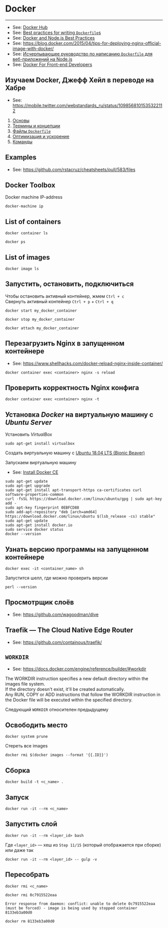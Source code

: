# Docker

----

- See: [Docker Hub](https://hub.docker.com/)
- See: [Best practices for writing `Dockerfile`s](https://docs.docker.com/develop/develop-images/dockerfile_best-practices/)
- See: [Docker and Node.js Best Practices](https://github.com/nodejs/docker-node/blob/master/docs/BestPractices.md)
- See: https://blog.docker.com/2015/04/tips-for-deploying-nginx-official-image-with-docker/
- See: [Исчерпывающее руководство по написанию `Dockerfile` для веб-приложений на Node.js](https://medium.com/devschacht/praveen-durairaj-an-exhaustive-guide-to-writing-dockerfiles-for-node-js-web-apps-7b033bcc0b4f)
- See: [Docker For Front-end Developers](https://dev.to/akanksha_9560/docker-for-frontend-developers-1dk5)



## Изучаем Docker, Джефф Хейл в переводе на Хабре

- See: https://mobile.twitter.com/webstandards_ru/status/1098568101535322112


1. [Основы](https://habr.com/p/438796/)
1. [Термины и концепции](https://habr.com/p/439978/)
1. [Файлы `Dockerfile`](https://habr.com/p/439980/)
1. [Оптимизация и ускорение](https://habr.com/p/440658/)
1. [Команды](https://habr.com/p/440660/)



## Examples

- See: https://github.com/rstacruz/cheatsheets/pull/583/files


## Docker Toolbox

Docker machine IP-address

```shell
docker-machine ip
```

## List of containers

```shell
docker container ls
```

```shell
docker ps
```


## List of images

```shell
docker image ls
```



## Запустить, остановить, подключиться

Чтобы остановить активный контейнер, жмем `Ctrl + c`  
Свернуть активный контейнер `Ctrl + p` + `Ctrl + q`  

```shell
docker start my_docker_container
```


```shell
docker stop my_docker_container
```


```shell
docker attach my_docker_container
```



## Перезагрузить Nginx в запущенном контейнере

- See: https://www.shellhacks.com/docker-reload-nginx-inside-container/

```shell
docker container exec <container> nginx -s reload
```



## Проверить корректность Nginx конфига

```shell
docker container exec <container> nginx -t
```



## Установка *Docker* на виртуальную машину с *Ubuntu Server*

Установить *VirtualBox*

```shell
sudo apt-get install virtualbox
```

Создать виртуальную машину с [Ubuntu 18.04 LTS (Bionic Beaver)](https://www.ubuntu.com/download/server)

Запускаем виртуальную машину

- See: [Install Docker CE](https://docs.docker.com/install/linux/docker-ce/ubuntu/#install-docker-ce)

```shell
sudo apt-get update
sudo apt-get upgrade
sudo apt-get install apt-transport-https ca-certificates curl software-properties-common
curl -fsSL https://download.docker.com/linux/ubuntu/gpg | sudo apt-key add -
sudo apt-key fingerprint 0EBFCD88
sudo add-apt-repository "deb [arch=amd64] https://download.docker.com/linux/ubuntu $(lsb_release -cs) stable"
sudo apt-get update
sudo apt-get install docker.io
sudo service docker status
docker --version
```



## Узнать версию программы на запущенном контейнере

```shell
docker exec -it <container_name> sh
```

Запустится шелл, где можно проверить версии
```shell
perl --version
```



## Просмотрщик слоёв

- See: https://github.com/wagoodman/dive



## Traefik — The Cloud Native Edge Router

- See: https://github.com/containous/traefik/



## `WORKDIR`

- See: https://docs.docker.com/engine/reference/builder/#workdir

The WORKDIR instruction specifies a new default directory within the images file system.  
If the directory doesn't exist, it'll be created automatically.  
Any RUN, COPY or ADD instructions that follow the WORKDIR instruction in
the Docker file will be executed within the specified directory.

Следующий `WORKDIR` относителен предыдущему


## Освободить место

```shell
docker system prune
```

Стереть все images

```shell
docker rmi $(docker images --format '{{.ID}}')
```



## Сборка

```shell
docker build -t <c_name> .
```

## Запуск

```shell
docker run -it --rm <c_name>
```

## Запустить слой

```shell
docker run -it --rm <layer_id> bash
```

Где `<layer_id>` — хеш из `Step 11/15` (который отображается при сборке)  
или даже так

```shell
docker run -it --rm <layer_id> -- gulp -v
```


## Пересобрать

```shell
docker rmi <c_name>
```
```shell
docker rmi 0c7915522eaa
```
```
Error response from daemon: conflict: unable to delete 0c7915522eaa (must be forced) - image is being used by stopped container 8133eb3a00d0
```
```shell
docker rm 8133eb3a00d0
```
